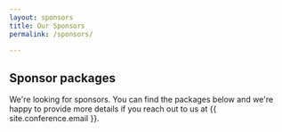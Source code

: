 ```yaml
---
layout: sponsors
title: Our Sponsors
permalink: /sponsors/

---
```


## Sponsor packages
We're looking for sponsors. You can find the packages below and we're 
happy to provide more details if you reach out to us at {{ site.conference.email }}.
 
